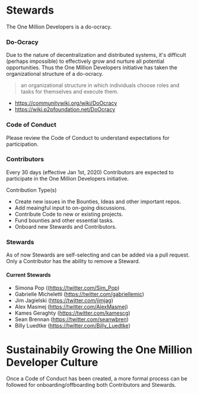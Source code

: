 # Stewards

The One Million Developers is a do-ocracy.

### Do-Ocracy

Due to the nature of decentralization and distributed systems, it's difficult (perhaps impossible) to effectively grow and nurture all potential opportunities. Thus the One Million Developers initiative has taken the organizational structure of a do-ocracy.

> an organizational structure in which individuals choose roles and tasks for themselves and execute them.

- https://communitywiki.org/wiki/DoOcracy
- https://wiki.p2pfoundation.net/DoOcracy

### Code of Conduct

Please review the Code of Conduct to understand expectations for participation.

### Contributors

Every 30 days (effective Jan 1st, 2020) Contributors are expected to participate in the One Million Developers initiative.

Contribution Type(s)

- Create new issues in the Bounties, Ideas and other important repos.
- Add meaingful input to on-going discussions.
- Contribute Code to new or existing projects.
- Fund bounties and other essential tasks.
- Onboard new Stewards and Contributors.

### Stewards

As of now Stewards are self-selecting and can be added via a pull request. Only a Contributor has the ability to remove a Steward.

#### Current Stewards

- Simona Pop ((https://twitter.com/Sim_Pop)
- Gabrielle Micheletti (https://twitter.com/gabriellemic)
- Jim Jagielski (https://twitter.com/jimjag)
- Alex Masmej (https://twitter.com/AlexMasmej)
- Kames Geraghty (https://twitter.com/kamescg)
- Sean Brennan (https://twitter.com/seanwbren)
- Billy Luedtke (https://twitter.com/Billy_Luedtke)

# Sustainabily Growing the One Million Developer Culture

Once a Code of Conduct has been created, a more formal process can be followed for onboarding/offboarding both Contributors and Stewards.
